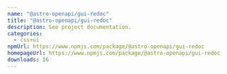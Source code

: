 ```yaml
---
name: "@astro-openapi/gui-redoc"
title: "@astro-openapi/gui-redoc"
description: See project documentation.
categories:
  - css+ui
npmUrl: https://www.npmjs.com/package/@astro-openapi/gui-redoc
homepageUrl: https://www.npmjs.com/package/@astro-openapi/gui-redoc
downloads: 16
---
```


